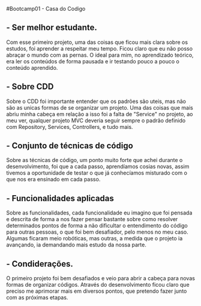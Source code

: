 #Bootcamp01 - Casa do Codigo

## - Ser melhor estudante.

Com esse primeiro projeto, uma das coisas que ficou mais clara sobre os estudos, foi aprender a respeitar meu tempo.
Ficou claro que eu não posso abraçar o mundo com as pernas.
O ideal para mim, no aprendizado teórico, era ler os conteúdos de forma pausada e ir testando pouco a pouco o conteúdo aprendido.

## - Sobre CDD

Sobre o CDD foi importante entender que os padrões são uteis, mas não são as unicas formas de se organizar um projeto.
Uma das coisas que mais abriu minha cabeça em relação a isso foi a falta de "Service" no projeto, ao meu ver, qualquer projeto 
MVC deveria seguir sempre o padrão definido com Repository, Services, Controllers, e tudo mais.

## - Conjunto de técnicas de código

Sobre as técnicas de código, um ponto muito forte que achei durante o desenvolvimento, foi que a cada passo, aprendíamos cosias novas,
assim tivemos a oportunidade de testar o que já conhecíamos misturado com o que nos era ensinado em cada passo.

## - Funcionalidades aplicadas

Sobre as funcionalidades, cada funcionalidade eu imagino que foi pensada e descrita de forma a nos fazer pensar bastante sobre
como resolver determinados pontos de forma a não dificultar o entendimento do código para outras pessoas, o que
foi bem desafiador, pelo menos no meu caso. Algumas ficaram meio robóticas, mas outras, a medida que o projeto ia avançando,
ia demandando mais estudo da nossa parte.

## - Condiderações.

O primeiro projeto foi bem desafiados e veio para abrir a cabeça para novas formas de organizar códigos.
Através do desenvolvimento ficou claro que preciso me aprimorar mais em diversos pontos, que pretendo fazer junto com as próximas etapas.